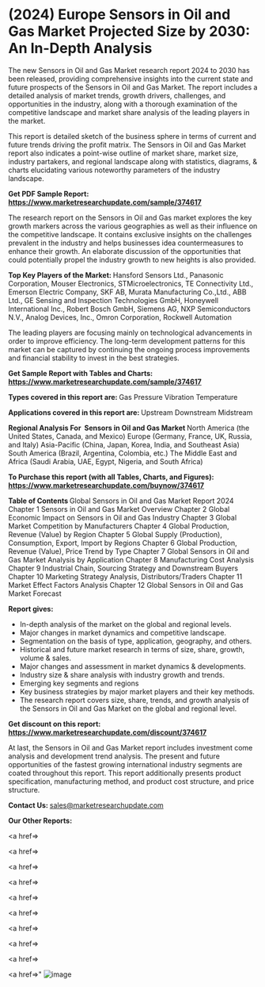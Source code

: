 # (2024) Europe Sensors in Oil and Gas Market Projected Size by 2030: An In-Depth Analysis

The new Sensors in Oil and Gas Market research report 2024 to 2030 has been released, providing comprehensive insights into the current state and future prospects of the Sensors in Oil and Gas Market. The report includes a detailed analysis of market trends, growth drivers, challenges, and opportunities in the industry, along with a thorough examination of the competitive landscape and market share analysis of the leading players in the market.

This report is detailed sketch of the business sphere in terms of current and future trends driving the profit matrix. The Sensors in Oil and Gas Market report also indicates a point-wise outline of market share, market size, industry partakers, and regional landscape along with statistics, diagrams, &amp; charts elucidating various noteworthy parameters of the industry landscape.

<strong><b>Get PDF Sample Report: <a href=https://www.marketresearchupdate.com/sample/374617>https://www.marketresearchupdate.com/sample/374617</a></b></strong>

The research report on the Sensors in Oil and Gas market explores the key growth markers across the various geographies as well as their influence on the competitive landscape. It contains exclusive insights on the challenges prevalent in the industry and helps businesses idea countermeasures to enhance their growth. An elaborate discussion of the opportunities that could potentially propel the industry growth to new heights is also provided.

<strong><b>Top Key Players of the Market:
</b></strong>Hansford Sensors Ltd., Panasonic Corporation, Mouser Electronics, STMicroelectronics, TE Connectivity Ltd., Emerson Electric Company, SKF AB, Murata Manufacturing Co.,Ltd., ABB Ltd., GE Sensing and Inspection Technologies GmbH, Honeywell International Inc., Robert Bosch GmbH, Siemens AG, NXP Semiconductors N.V., Analog Devices, Inc., Omron Corporation, Rockwell Automation<strong><b>
</b></strong>

The leading players are focusing mainly on technological advancements in order to improve efficiency. The long-term development patterns for this market can be captured by continuing the ongoing process improvements and financial stability to invest in the best strategies.

<strong><b>Get Sample Report with Tables and Charts: <a href=https://www.marketresearchupdate.com/sample/374617>https://www.marketresearchupdate.com/sample/374617</a></b></strong>

<strong><b>Types covered in this report are:
</b></strong>Gas
Pressure
Vibration
Temperature<strong><b>
</b></strong>

<strong><b>Applications covered in this report are:
</b></strong>Upstream
Downstream
Midstream<strong><b>
</b></strong>

<strong><b>Regional Analysis For  Sensors in Oil and Gas Market</b></strong><strong><b>
</b></strong>North America (the United States, Canada, and Mexico)
Europe (Germany, France, UK, Russia, and Italy)
Asia-Pacific (China, Japan, Korea, India, and Southeast Asia)
South America (Brazil, Argentina, Colombia, etc.)
The Middle East and Africa (Saudi Arabia, UAE, Egypt, Nigeria, and South Africa)

<strong><b>To Purchase this report (with all Tables, Charts, and Figures): <a href=https://www.marketresearchupdate.com/buynow/374617>https://www.marketresearchupdate.com/buynow/374617</a></b></strong>

<strong><b>Table of Contents</b></strong><strong><b>
</b></strong>Global Sensors in Oil and Gas Market Report 2024
Chapter 1 Sensors in Oil and Gas Market Overview
Chapter 2 Global Economic Impact on Sensors in Oil and Gas Industry
Chapter 3 Global Market Competition by Manufacturers
Chapter 4 Global Production, Revenue (Value) by Region
Chapter 5 Global Supply (Production), Consumption, Export, Import by Regions
Chapter 6 Global Production, Revenue (Value), Price Trend by Type
Chapter 7 Global Sensors in Oil and Gas Market Analysis by Application
Chapter 8 Manufacturing Cost Analysis
Chapter 9 Industrial Chain, Sourcing Strategy and Downstream Buyers
Chapter 10 Marketing Strategy Analysis, Distributors/Traders
Chapter 11 Market Effect Factors Analysis
Chapter 12 Global Sensors in Oil and Gas Market Forecast

<strong><b>Report gives:</b></strong>

- In-depth analysis of the market on the global and regional levels.
- Major changes in market dynamics and competitive landscape.
- Segmentation on the basis of type, application, geography, and others.
- Historical and future market research in terms of size, share, growth, volume &amp; sales.
- Major changes and assessment in market dynamics &amp; developments.
- Industry size &amp; share analysis with industry growth and trends.
- Emerging key segments and regions
- Key business strategies by major market players and their key methods.
- The research report covers size, share, trends, and growth analysis of the Sensors in Oil and Gas Market on the global and regional level.

<strong><b>Get discount on this report: <a href=https://www.marketresearchupdate.com/discount/374617>https://www.marketresearchupdate.com/discount/374617</a></b></strong>

At last, the Sensors in Oil and Gas Market report includes investment come analysis and development trend analysis. The present and future opportunities of the fastest growing international industry segments are coated throughout this report. This report additionally presents product specification, manufacturing method, and product cost structure, and price structure.

<strong><b>Contact Us:
</b></strong>sales@marketresearchupdate.com

<strong>Our Other Reports:</strong>

<a href=></a>

<a href=></a>

<a href=></a>

<a href=></a>

<a href=></a>

<a href=></a>

<a href=></a>

<a href=></a>

<a href=></a>

<a href=></a>"
![image](https://github.com/Gayatrikarjule/Market-Analysis-360/assets/97346546/bb4c320a-15f2-4d83-bef3-0743cbce5550)
